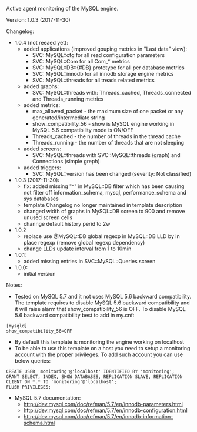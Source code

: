 Active agent monitoring of the MySQL engine.

Version: 1.0.3 (2017-11-30)

Changelog:
- 1.0.4 (not reeaed yet):
  - added applications (improved gouping metrics in "Last data" view):
    - SVC::MySQL::cfg for all read configuration parameters
    - SVC::MySQL::Com for all Com_* metrics
    - SVC::MySQL::DB::{#DB} prototype for all per database metrics 
    - SVC::MySQL::innodb for all innodb storage engine metrics
    - SVC::MySQL::threads for all treads related metrics
  - added graphs:
    - SVC::MySQL::threads with: Threads_cached, Threads_connected and Threads_running metrics
  - added metrics:
    - max_allowed_packet - the maximum size of one packet or any generated/intermediate string
    - show_compatibility_56 - show is MySQL engine working in MySQL 5.6 compatibility mode is ON/OFF
    - Threads_cached - the number of threads in the thread cache
    - Threads_running - the number of threads that are not sleeping
  - added screens:
    - SVC::MySQL::threads with SVC::MySQL::threads (graph) and Connections (simple greph)
  - added triggers:
    - SVC::MySQL::version has been changed (severity: Not classified)
- 1.0.3 (2017-11-30):
  - fix: added missing "^" in MySQL::DB filter which has been causing not filter off information_schema, mysql, performance_schema and sys databases
  - template Changelog no longer maintained in template description
  - changed width of graphs in MySQL::DB screen to 900 and remove unused screen cells
  - channge default history perid to 2w
- 1.0.2
  - replace use @MySQL::DB global regexp in MySQL::DB LLD by in place regexp (remove global regexp dependency)
  - change LLDs update interval from 1 to 10min
- 1.0.1:
  - added missing entries in SVC::MySQL::Queries screen
- 1.0.0:
  - initial version

Notes:
- Tested on MySQL 5.7 and it not uses MySQL 5.6 backward compatibility.  The
  template requires to disable MySQL 5.6 backward compatibility and it will
  raise alarm that show_compatibility_56 is OFF. To disable MySQL 5.6
  backward compatibility best to add in my.cnf:
```
[mysqld]
show_compatibility_56=OFF
```
- By default this template is monitoring the engine working on localhost
- To be able to use this template on a host you need to setup a monitoring account with the proper privileges. To add such account you can use below queries:
```
CREATE USER 'monitoring'@'localhost' IDENTIFIED BY 'monitoring';
GRANT SELECT, INDEX, SHOW DATABASES, REPLICATION SLAVE, REPLICATION CLIENT ON *.* TO 'monitoring'@'localhost';
FLUSH PRIVILEGES;
```
- MySQL 5.7 documentation:
  - http://dev.mysql.com/doc/refman/5.7/en/innodb-parameters.html
  - http://dev.mysql.com/doc/refman/5.7/en/innodb-configuration.html
  - http://dev.mysql.com/doc/refman/5.7/en/innodb-information-schema.html

